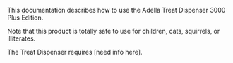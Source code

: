 This documentation describes how to use the Adella Treat Dispenser 3000 Plus Edition.

Note that this product is totally safe to use for children, cats, squirrels, or illiterates.

The Treat Dispenser requires [need info here].
